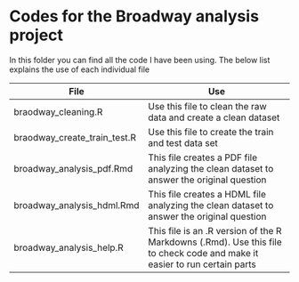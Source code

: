 # Codes for the Broadway analysis project

In this folder you can find all the code I have been using.
The below list explains the use of each individual file

| File | Use |
| --- | --- |
| braodway_cleaning.R | Use this file to clean the raw data and create a clean dataset |
| braodway_create_train_test.R | Use this file to create the train and test data set |
| broadway_analysis_pdf.Rmd | This file creates a PDF file analyzing the clean dataset to answer the original question |
| broadway_analysis_hdml.Rmd | This file creates a HDML file analyzing the clean dataset to answer the original question |
| broadway_analysis_help.R | This file is an .R version of the R Markdowns (.Rmd). Use this file to check code and make it easier to run certain parts |
